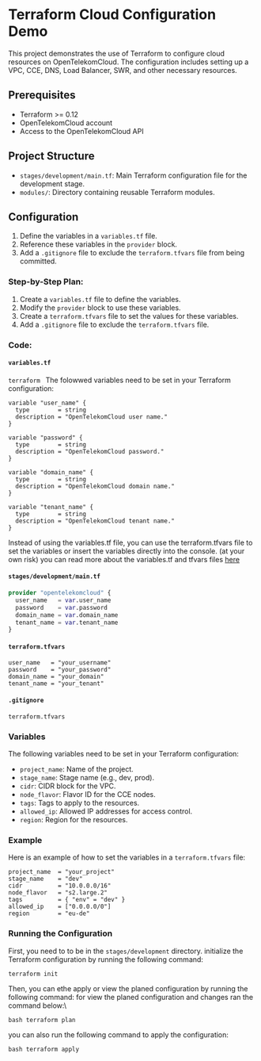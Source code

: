 # Terraform Cloud Configuration Demo

This project demonstrates the use of Terraform to configure cloud resources on OpenTelekomCloud. The configuration includes setting up a VPC, CCE, DNS, Load Balancer, SWR, and other necessary resources.

## Prerequisites

- Terraform >= 0.12
- OpenTelekomCloud account
- Access to the OpenTelekomCloud API

## Project Structure

- `stages/development/main.tf`: Main Terraform configuration file for the development stage.
- `modules/`: Directory containing reusable Terraform modules.

## Configuration
1. Define the variables in a `variables.tf` file.
2. Reference these variables in the `provider` block.
3. Add a `.gitignore` file to exclude the `terraform.tfvars` file from being committed.

### Step-by-Step Plan:
1. Create a `variables.tf` file to define the variables.
2. Modify the `provider` block to use these variables.
3. Create a `terraform.tfvars` file to set the values for these variables.
4. Add a `.gitignore` file to exclude the `terraform.tfvars` file.

### Code:

#### `variables.tf`
```terraform ```
The folowwed variables need to be set in your Terraform configuration:
```
variable "user_name" {
  type        = string
  description = "OpenTelekomCloud user name."
}

variable "password" {
  type        = string
  description = "OpenTelekomCloud password."
}

variable "domain_name" {
  type        = string
  description = "OpenTelekomCloud domain name."
}

variable "tenant_name" {
  type        = string
  description = "OpenTelekomCloud tenant name."
}
```
Instead of using the variables.tf file, you can use the terraform.tfvars file to set the variables or insert the variables directly into the console. (at your own risk)
you can read more about the variables.tf and tfvars files [here](https://developer.hashicorp.com/terraform/language/values/variables)


#### `stages/development/main.tf`
```terraform
provider "opentelekomcloud" {
  user_name   = var.user_name
  password    = var.password
  domain_name = var.domain_name
  tenant_name = var.tenant_name
}
```

#### `terraform.tfvars`
```hcl
user_name   = "your_username"
password    = "your_password"
domain_name = "your_domain"
tenant_name = "your_tenant"
```

#### `.gitignore`
```
terraform.tfvars
```

### Variables

The following variables need to be set in your Terraform configuration:

- `project_name`: Name of the project.
- `stage_name`: Stage name (e.g., dev, prod).
- `cidr`: CIDR block for the VPC.
- `node_flavor`: Flavor ID for the CCE nodes.
- `tags`: Tags to apply to the resources.
- `allowed_ip`: Allowed IP addresses for access control.
- `region`: Region for the resources.

### Example

Here is an example of how to set the variables in a `terraform.tfvars` file:

```hcl
project_name  = "your_project"
stage_name    = "dev"
cidr          = "10.0.0.0/16"
node_flavor   = "s2.large.2"
tags          = { "env" = "dev" }
allowed_ip    = ["0.0.0.0/0"]
region        = "eu-de"
```
### Running the Configuration
First, you need to  to be in the ```stages/development```  directory.
initialize the Terraform configuration by running the following command:
```shell
terraform init
```


Then, you can ethe apply or view the planed configuration by running the following command:
for view the planed configuration and changes ran the command below:\
```shell
bash terraform plan
```
you can also run the following command to apply the configuration:
```shell
bash terraform apply
```
